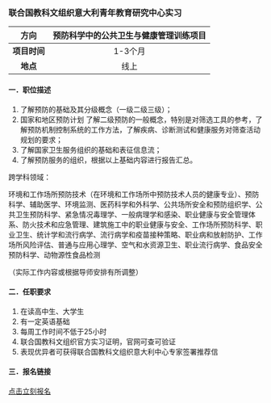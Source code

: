 ### 联合国教科文组织意大利青年教育研究中心实习


|  **方向**  |  预防科学中的公共卫生与健康管理训练项目  |
|:--------:|:-----------:|
| **项目时间** |    1-3个月    |
|  **地点**  |     线上      |


#### 一．职位描述

1. 了解预防的基础及其分级概念（一级二级三级）；
2. 国家和地区预防计划 了解二级预防的一般概念，特别是对筛选工具的参考，了解预防机制控制系统的工作方法，了解疾病、诊断测试和健康服务对筛查活动规划的要求；
3. 了解国家卫生服务组织的基础和表征信息流；
4. 了解预防服务的组织，根据以上基础内容进行报告汇总。

跨学科领域：

环境和工作场所预防技术（在环境和工作场所中预防技术人员的健康专业）、预防科学、辅助医学、环境监测、医药科学和外科学、公共场所安全和预防组织学、公共卫生预防科学、紧急情况毒理学、一般病理学和感染、职业健康与安全管理体系、防火技术和应急管理、建筑施工中的职业健康与安全、工作场所预防科学、职业卫生、统计学和流行病学、流行病学和疫苗接种策略、职业病和放射防护、工作场所风险评估、普通与应用心理学、空气和水资源卫生、职业流行病学、食品安全预防科学、动物源性食品检测

（实际工作内容或根据导师安排有所调整）


#### 二．任职要求

1. 在读高中生、大学生
2. 有一定英语基础
3. 每周工作时间不低于25小时
4. 联合国教科文组织官方实习证明，官网可查可验证
5. 表现优异者可获得联合国教科文组织意大利中心专家签署推荐信


#### 三．报名链接
[点击立刻报名](https://ezygcyygfb.feishu.cn/share/base/form/shrcnyoWDn0NwQnTyfwrxo3XOnh)
